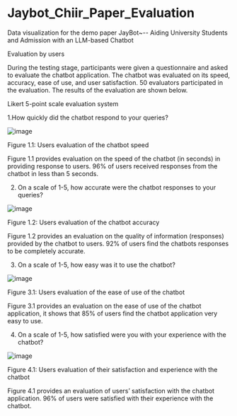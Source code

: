 # Jaybot_Chiir_Paper_Evaluation
Data visualization for the demo paper JayBot~-- Aiding University Students and Admission with an LLM-based Chatbot


Evaluation by users

During the testing stage, participants were given a questionnaire and asked to evaluate the chatbot application. The chatbot was evaluated on its speed, accuracy, ease of use, and user satisfaction. 50 evaluators participated in the evaluation. The results of the evaluation are shown below. 

Likert 5-point scale evaluation system

1.How quickly did the chatbot respond to your queries?

![image](https://github.com/Greenconsult/Jaybot_Chiir_Paper_Evaluation/assets/130986642/a65ecb2b-3231-485d-8801-e47a3580066f)
 
Figure 1.1: Users evaluation of the chatbot speed

Figure 1.1 provides evaluation on the speed of the chatbot (in seconds) in providing response to users. 96% of users received responses from the chatbot in less than 5 seconds.

2. On a scale of 1-5, how accurate were the chatbot responses to your queries?
 
![image](https://github.com/Greenconsult/Jaybot_Chiir_Paper_Evaluation/assets/130986642/e284e32f-3fc7-4353-97ad-1b7dc7b15404)

Figure 1.2: Users evaluation of the chatbot accuracy

Figure 1.2 provides an evaluation on the quality of information (responses) provided by the chatbot to users. 92% of users find the chatbots responses to be completely accurate.

3. On a scale of 1-5, how easy was it to use the chatbot?

![image](https://github.com/Greenconsult/Jaybot_Chiir_Paper_Evaluation/assets/130986642/63160212-2ac9-4ae1-879f-d3a1e7acc67f)
 
Figure 3.1: Users evaluation of the ease of use of the chatbot

Figure 3.1 provides an evaluation on the ease of use of the chatbot application, it shows that 85% of users find the chatbot application very easy to use.

4. On a scale of 1-5, how satisfied were you with your experience with the chatbot?

![image](https://github.com/Greenconsult/Jaybot_Chiir_Paper_Evaluation/assets/130986642/867d1564-22fa-48a7-8c10-bedd3aa24adc)
 
Figure 4.1: Users evaluation of their satisfaction and experience with the chatbot 

Figure 4.1 provides an evaluation of users’ satisfaction with the chatbot application. 96% of users were satisfied with their experience with the chatbot. 
